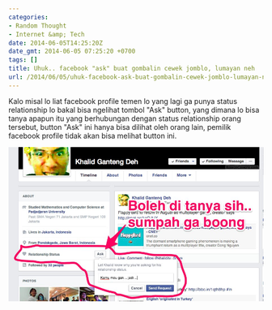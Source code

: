 ```yaml
---
categories:
- Random Thought
- Internet &amp; Tech
date: 2014-06-05T14:25:20Z
date_gmt: 2014-06-05 07:25:20 +0700
tags: []
title: Uhuk.. facebook "ask" buat gombalin cewek jomblo, lumayan neh
url: /2014/06/05/uhuk-facebook-ask-buat-gombalin-cewek-jomblo-lumayan-neh/
---
```


Kalo misal lo liat facebook profile temen lo yang lagi ga punya status relationship lo bakal bisa ngelihat tombol "Ask" button, yang dimana lo bisa tanya apapun itu yang berhubungan dengan status relationship orang tersebut, button "Ask" ini hanya bisa dilihat oleh orang lain, pemilik facebook profile tidak akan bisa melihat button ini.

[![fbflirt](/images/fbflirt.jpg)](/images/fbflirt.jpg)